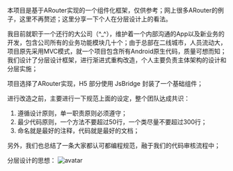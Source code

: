 本项目是基于ARouter实现的一个组件化框架，仅供参考；网上很多ARouter的例子，这里不再赘述；这里分享一下个人在分层设计上的看法。

我目前就职于一个还行的大公司（^_^），维护着一个内部沟通的App以及新业务的开发，包含公司所有的业务功能模块几十个；由于总部在二线城市，人员流动大，项目原先采用MVC模式，就一个项目包含所有Android原生代码，质量可想而知；我们设计了分层设计框架，进行渐进式重构改造，个人主要负责主体架构的设计和分层实施；

项目选择了ARouter实现，H5 部分使用 JsBridge 封装了一个基础组件；

进行改造之前，主要进行一下规范上面的设定，整个团队达成共识：
1. 遵循设计原则，单一职责原则必须遵守；
2. 最少代码原则，一个方法不要超过50行，一个类尽量不要超过300行；
3. 命名就是最好的注释，代码就是最好的文档；

另外，我们也总结了一条大家都认可都编程规范，融于我们的代码审核流程中；

分层设计的思想：
![avatar](./imgs/fengceng.png)



